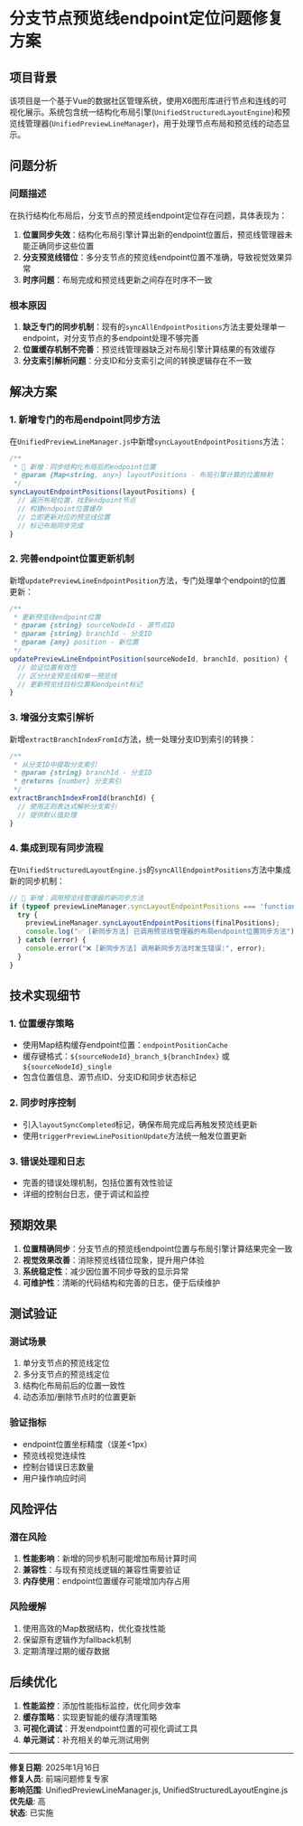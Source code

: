 # 分支节点预览线endpoint定位问题修复方案

## 项目背景

该项目是一个基于Vue的数据社区管理系统，使用X6图形库进行节点和连线的可视化展示。系统包含统一结构化布局引擎(`UnifiedStructuredLayoutEngine`)和预览线管理器(`UnifiedPreviewLineManager`)，用于处理节点布局和预览线的动态显示。

## 问题分析

### 问题描述
在执行结构化布局后，分支节点的预览线endpoint定位存在问题，具体表现为：

1. **位置同步失效**：结构化布局引擎计算出新的endpoint位置后，预览线管理器未能正确同步这些位置
2. **分支预览线错位**：多分支节点的预览线endpoint位置不准确，导致视觉效果异常
3. **时序问题**：布局完成和预览线更新之间存在时序不一致

### 根本原因
1. **缺乏专门的同步机制**：现有的`syncAllEndpointPositions`方法主要处理单一endpoint，对分支节点的多endpoint处理不够完善
2. **位置缓存机制不完善**：预览线管理器缺乏对布局引擎计算结果的有效缓存
3. **分支索引解析问题**：分支ID和分支索引之间的转换逻辑存在不一致

## 解决方案

### 1. 新增专门的布局endpoint同步方法

在`UnifiedPreviewLineManager.js`中新增`syncLayoutEndpointPositions`方法：

```javascript
/**
 * 🎯 新增：同步结构化布局后的endpoint位置
 * @param {Map<string, any>} layoutPositions - 布局引擎计算的位置映射
 */
syncLayoutEndpointPositions(layoutPositions) {
  // 遍历布局位置，找到endpoint节点
  // 构建endpoint位置缓存
  // 立即更新对应的预览线位置
  // 标记布局同步完成
}
```

### 2. 完善endpoint位置更新机制

新增`updatePreviewLineEndpointPosition`方法，专门处理单个endpoint的位置更新：

```javascript
/**
 * 更新预览线endpoint位置
 * @param {string} sourceNodeId - 源节点ID
 * @param {string} branchId - 分支ID
 * @param {any} position - 新位置
 */
updatePreviewLineEndpointPosition(sourceNodeId, branchId, position) {
  // 验证位置有效性
  // 区分分支预览线和单一预览线
  // 更新预览线目标位置和endpoint标记
}
```

### 3. 增强分支索引解析

新增`extractBranchIndexFromId`方法，统一处理分支ID到索引的转换：

```javascript
/**
 * 从分支ID中提取分支索引
 * @param {string} branchId - 分支ID
 * @returns {number} 分支索引
 */
extractBranchIndexFromId(branchId) {
  // 使用正则表达式解析分支索引
  // 提供默认值处理
}
```

### 4. 集成到现有同步流程

在`UnifiedStructuredLayoutEngine.js`的`syncAllEndpointPositions`方法中集成新的同步机制：

```javascript
// 🎯 新增：调用预览线管理器的新同步方法
if (typeof previewLineManager.syncLayoutEndpointPositions === 'function') {
  try {
    previewLineManager.syncLayoutEndpointPositions(finalPositions);
    console.log("✅ [新同步方法] 已调用预览线管理器的布局endpoint位置同步方法");
  } catch (error) {
    console.error("❌ [新同步方法] 调用新同步方法时发生错误:", error);
  }
}
```

## 技术实现细节

### 1. 位置缓存策略
- 使用Map结构缓存endpoint位置：`endpointPositionCache`
- 缓存键格式：`${sourceNodeId}_branch_${branchIndex}` 或 `${sourceNodeId}_single`
- 包含位置信息、源节点ID、分支ID和同步状态标记

### 2. 同步时序控制
- 引入`layoutSyncCompleted`标记，确保布局完成后再触发预览线更新
- 使用`triggerPreviewLinePositionUpdate`方法统一触发位置更新

### 3. 错误处理和日志
- 完善的错误处理机制，包括位置有效性验证
- 详细的控制台日志，便于调试和监控

## 预期效果

1. **位置精确同步**：分支节点的预览线endpoint位置与布局引擎计算结果完全一致
2. **视觉效果改善**：消除预览线错位现象，提升用户体验
3. **系统稳定性**：减少因位置不同步导致的显示异常
4. **可维护性**：清晰的代码结构和完善的日志，便于后续维护

## 测试验证

### 测试场景
1. 单分支节点的预览线定位
2. 多分支节点的预览线定位
3. 结构化布局前后的位置一致性
4. 动态添加/删除节点时的位置更新

### 验证指标
- endpoint位置坐标精度（误差<1px）
- 预览线视觉连续性
- 控制台错误日志数量
- 用户操作响应时间

## 风险评估

### 潜在风险
1. **性能影响**：新增的同步机制可能增加布局计算时间
2. **兼容性**：与现有预览线逻辑的兼容性需要验证
3. **内存使用**：endpoint位置缓存可能增加内存占用

### 风险缓解
1. 使用高效的Map数据结构，优化查找性能
2. 保留原有逻辑作为fallback机制
3. 定期清理过期的缓存数据

## 后续优化

1. **性能监控**：添加性能指标监控，优化同步效率
2. **缓存策略**：实现更智能的缓存清理策略
3. **可视化调试**：开发endpoint位置的可视化调试工具
4. **单元测试**：补充相关的单元测试用例

---

**修复日期**: 2025年1月16日  
**修复人员**: 前端问题修复专家  
**影响范围**: UnifiedPreviewLineManager.js, UnifiedStructuredLayoutEngine.js  
**优先级**: 高  
**状态**: 已实施